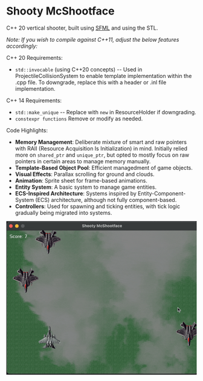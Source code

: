# Shooty McShootface

C++ 20 vertical shooter, built using [SFML](https://www.sfml-dev.org) and using the STL.

_Note: If you wish to compile against C++11, adjust the below features accordingly:_

C++ 20 Requirements:
- `std::invocable` (using C++20 concepts) -- Used in ProjectileCollisionSystem to enable template implementation within the .cpp file. To downgrade, replace this with a header or .inl file implementation.

C++ 14 Requirements:
- `std::make_unique` -- Replace with `new` in ResourceHolder if downgrading.
- `constexpr functions` Remove or modify as needed.

Code Highlights:

- **Memory Management**: Deliberate mixture of smart and raw pointers with RAII (Resource Acquisition Is Initialization) in mind. Initially relied more on `shared_ptr` and `unique_ptr`, but opted to mostly focus on raw pointers in certain areas to manage memory manually. 
- **Template-Based Object Pool**: Efficient managedment of game objects. 
- **Visual Effects**: Parallax scrolling for ground and clouds.
- **Animation**: Sprite sheet for frame-based animations.
- **Entity System**: A basic system to manage game entities.
- **ECS-Inspired Architecture**: Systems inspired by Entity-Component-System (ECS) architecture, although not fully component-based.
- **Controllers**: Used for spawning and ticking entities, with tick logic gradually being migrated into systems.



![plot](./public/shooty.gif)